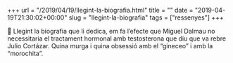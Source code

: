 +++
url = "/2019/04/19/llegint-la-biografia.html"
title = ""
date = "2019-04-19T21:30:02+00:00"
slug = "llegint-la-biografia"
tags = ["ressenyes"]
+++

📖 Llegint la biografia que li dedica, em fa l’efecte que Miguel Dalmau no necessitaria el tractament hormonal amb testosterona que diu que va rebre Julio Cortázar. Quina murga i quina obsessió amb el “gineceo” i amb la “morochita”.
